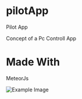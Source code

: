 # pilotApp
Pilot App


Concept of a Pc Controll App

# Made With

MeteorJs

![Example Image](https://i.imgur.com/z8sz6tz.png)

